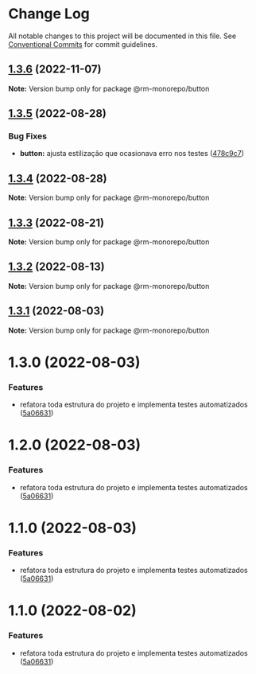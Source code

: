 # Change Log

All notable changes to this project will be documented in this file.
See [Conventional Commits](https://conventionalcommits.org) for commit guidelines.

## [1.3.6](https://github.com/RanielliMontagna/rm_monorepo/compare/@rm-monorepo/button@1.3.5...@rm-monorepo/button@1.3.6) (2022-11-07)

**Note:** Version bump only for package @rm-monorepo/button

## [1.3.5](https://github.com/RanielliMontagna/rm_monorepo/compare/@rm-monorepo/button@1.3.4...@rm-monorepo/button@1.3.5) (2022-08-28)

### Bug Fixes

- **button:** ajusta estilização que ocasionava erro nos testes ([478c9c7](https://github.com/RanielliMontagna/rm_monorepo/commit/478c9c7981bbc27cdab31824d972516d01e7b527))

## [1.3.4](https://github.com/RanielliMontagna/rm_monorepo/compare/@rm-monorepo/button@1.3.3...@rm-monorepo/button@1.3.4) (2022-08-28)

**Note:** Version bump only for package @rm-monorepo/button

## [1.3.3](https://github.com/RanielliMontagna/rm_monorepo/compare/@rm-monorepo/button@1.3.2...@rm-monorepo/button@1.3.3) (2022-08-21)

**Note:** Version bump only for package @rm-monorepo/button

## [1.3.2](https://github.com/RanielliMontagna/rm_monorepo/compare/@rm-monorepo/button@1.3.1...@rm-monorepo/button@1.3.2) (2022-08-13)

**Note:** Version bump only for package @rm-monorepo/button

## [1.3.1](https://github.com/RanielliMontagna/rm_monorepo/compare/@rm-monorepo/button@1.3.0...@rm-monorepo/button@1.3.1) (2022-08-03)

**Note:** Version bump only for package @rm-monorepo/button

# 1.3.0 (2022-08-03)

### Features

- refatora toda estrutura do projeto e implementa testes automatizados ([5a06631](https://github.com/RanielliMontagna/rm_monorepo/commit/5a06631876b2a83215dc5a1c7bdf5cd496fe3d1b))

# 1.2.0 (2022-08-03)

### Features

- refatora toda estrutura do projeto e implementa testes automatizados ([5a06631](https://github.com/RanielliMontagna/rm_monorepo/commit/5a06631876b2a83215dc5a1c7bdf5cd496fe3d1b))

# 1.1.0 (2022-08-03)

### Features

- refatora toda estrutura do projeto e implementa testes automatizados ([5a06631](https://github.com/RanielliMontagna/rm_monorepo/commit/5a06631876b2a83215dc5a1c7bdf5cd496fe3d1b))

# 1.1.0 (2022-08-02)

### Features

- refatora toda estrutura do projeto e implementa testes automatizados ([5a06631](https://github.com/RanielliMontagna/rm_monorepo/commit/5a06631876b2a83215dc5a1c7bdf5cd496fe3d1b))
